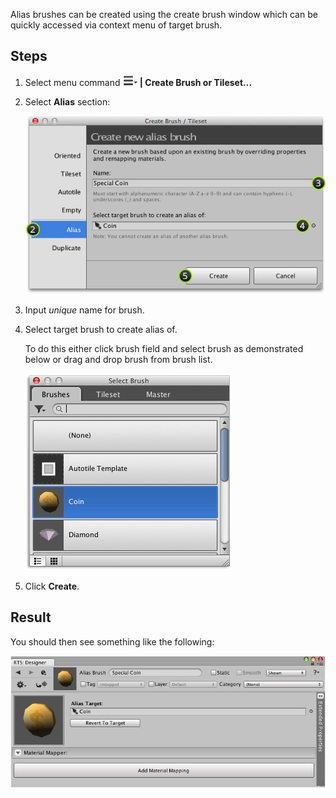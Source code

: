 Alias brushes can be created using the create brush window which can be quickly accessed
via context menu of target brush.


## Steps

1. Select menu command **![tool menu](../img/menu-button.png) | Create Brush or Tileset...**


2. Select **Alias** section:

   ![Create brush or tileset window with "Alias" section selected.](../img/brush/create-alias-brush-window.png)


3. Input *unique* name for brush.


4. Select target brush to create alias of.

   To do this either click brush field and select brush as demonstrated below or drag and
   drop brush from brush list.

   ![User interface for selecting brushes.](../img/brush/select-brush-window.png)


5. Click **Create**.



## Result

You should then see something like the following:

![Brush designer window with newly created alias brush selected.](../img/brush/create-alias-brush-result.jpg)
